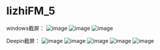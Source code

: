 # lizhiFM_5

windows截屏：
![image](https://github.com/gcmwhite/lizhiFM/blob/master/images/2018-01-23_192631.png)
![image](https://github.com/gcmwhite/lizhiFM/blob/master/images/2018-01-23_192653.png)
![image](https://github.com/gcmwhite/lizhiFM/blob/master/images/2018-01-23_192712.png)

Deepin截屏：
![image](https://github.com/gcmwhite/lizhiFM/blob/master/images/%E6%B7%B1%E5%BA%A6%E6%88%AA%E5%9B%BE_%E9%80%89%E6%8B%A9%E5%8C%BA%E5%9F%9F_20180123190731.png)
![image](https://github.com/gcmwhite/lizhiFM/blob/master/images/%E6%B7%B1%E5%BA%A6%E6%88%AA%E5%9B%BE_Desktop_20180123190403.png)
![image](https://github.com/gcmwhite/lizhiFM/blob/master/images/%E6%B7%B1%E5%BA%A6%E6%88%AA%E5%9B%BE_Desktop_20180123190414.png)
![image](https://github.com/gcmwhite/lizhiFM/blob/master/images/%E6%B7%B1%E5%BA%A6%E6%88%AA%E5%9B%BE_Desktop_20180123190427.png)
![image](https://github.com/gcmwhite/lizhiFM/blob/master/images/%E6%B7%B1%E5%BA%A6%E6%88%AA%E5%9B%BE_Desktop_20180123190456.png)
